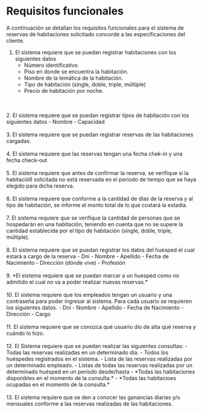 # Requisitos funcionales 

A continuación se detallan los requisitos funcionales para el sistema de reservas de habitaciones solicitado concorde a las especificaciones del cliente. 

1. El sistema requiere que se puedan registrar habitaciones con los siguientes datos
    - Número identificativo 
    - Piso en donde se encuentra la habitación.
    - Nombre de la temática de la habitación.
    - Tipo de habitación (single, doble, triple, múltiple)
    - Precio de habitación por noche. 
<br>
<br>
2. El sistema requiere que se puedan registrar tipos de habitación con los siguientes datos
    - Nombre
    - Capacidad 
<br>
<br>
3. El sistema requiere que se puedan registrar reservas de las habitaciones cargadas.
<br>
<br>
4. El sistema requiere que las reservas tengan una fecha chek-in y una fecha check-out
<br>
<br>
5. El sistema requiere que antes de confirmar la reserva, se verifique si la habitació6 solicitada no está reservada en el periodo de tiempo que se haya elegido para dicha reserva.
<br>
<br>
6. El sistema requiere que conforme a la cantidad de días de la reserva y al tipo de habitación, se informe el monto total de lo que costará la estadía.
<br>
<br>
7. El sistema requiere que se verifique la cantidad de personas que se hospedarán en una habitación, teniendo en cuenta que no se supere la cantidad establecida por el tipo de habitación (single, doble, triple, múltiple).
<br>
<br>
8. El sistema requiere que se puedan registrar los datos del huesped el cual estará a cargo de la reserva
    - Dni
    - Nombre
    - Apellido
    - Fecha de Nacimiento
    - Dirección (dónde vive)
    - Profesión 
<br>
<br>
9. *El sistema requiere que se puedan marcar a un huesped como no admitido el cual no va a poder realizar nuevas reservas.*
<br>
<br>
10. El sistema requiere que los empleados tengan un usuario y una contraseña para poder ingresar al sistema. Para cada usuario se requieren los siguientes datos.
    - Dni
    - Nombre
    - Apellido
    - Fecha de Nacimiento
    - Dirección 
    - Cargo
<br>
<br>
11. El sistema requiere que se conozca qué usuario dio de alta qué reserva y cuándo lo hizo.
<br>
<br>
12. El Sistema requiere que se puedan realizar las siguientes consultas: 
    - Todas las reservas realizadas en un determinado día.
    - Todos los huéspedes registrados en el sistema.
    - Lista de las reservas realizadas por un determinado empleado.
    - Listas de todas las reservas realizadas por un determinado huésped en un período desde/hasta
    - *Todas las habitaciones disponibles en el momento de la consulta.*
    - *Todas las habitacioes ocupadas en el momento de la consulta.*
<br>
<br>
13. El sistema requiere que se den a conocer las ganancias diarias y/o mensuales conforme a las reservas realizadas de las habitaciones.